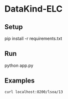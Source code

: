 # DataKind-ELC

## Setup

pip install -r requirements.txt

## Run

python app.py

## Examples
  
`curl localhost:8200/lsoa/13`